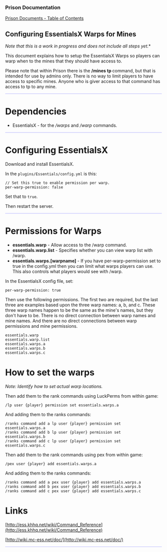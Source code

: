
### Prison Documentation 
[Prison Documents - Table of Contents](prison_docs_000_toc.md)

## Configuring EssentialsX Warps for Mines

*Note that this is a work in progress and does not include all steps yet.**

This document explains how to setup the EssentialsX Warps so players can warp when to the mines that they should have access to.

Please note that within Prison there is the **/mines tp <mineName>** command, but that is intended for use by admins only. There is no way to limit players to have access to specific
mines.  Anyone who is giver access to that command has access to tp to any mine.

<hr style="height:1px; border:none; color:#aaf; background-color:#aaf;">



# Dependencies 

* EssentialsX - for the */warps* and */warp* commands.

<hr style="height:1px; border:none; color:#aaf; background-color:#aaf;">



# Configuring EssentialsX 

Download and install EssentialsX.


In the `plugins/Essentials/config.yml` is this:

```
// Set this true to enable permission per warp.
per-warp-permission: false
```

Set that to `true`.


Then restart the server.

<hr style="height:1px; border:none; color:#aaf; background-color:#aaf;">



# Permissions for Warps


* **essentials.warp** -	Allow access to the /warp command.
* **essentials.warp.list** - Specifies whether you can view warp list with /warp.
* **essentials.warps.[warpname]** - If you have per-warp-permission set to true in the config.yml then you can limit what warps players can use. This also controls what players would see with /warp.

In the EssentialsX config file, set:

```
per-warp-permission: true
```

Then use the following permissions. The first two are required, but the last three are examples based upon the three warp names: a, b, and c.  These three warp names happen to be the same as the mine's names, but they don't have to be.  There is no direct connection between warp names and mine names.  And there are no direct connections between warp permissions and mine permissions.
```
essentials.warp
essentials.warp.list
essentials.warps.a
essentials.warps.b
essentials.warps.c
```


# How to set the warps


*Note: Identify how to set actual warp locations.*


Then add them to the rank commands using LuckPerms from within game:

`/lp user {player} permission set essentials.warps.a`

And adding them to the ranks commands:

```
/ranks command add a lp user {player} permission set essentials.warps.a
/ranks command add b lp user {player} permission set essentials.warps.b
/ranks command add c lp user {player} permission set essentials.warps.c
```


Then add them to the rank commands using pex from within game:

```
/pex user {player} add essentials.warps.a
```

And adding them to the ranks commands:

```
/ranks command add a pex user {player} add essentials.warps.a
/ranks command add b pex user {player} add essentials.warps.b
/ranks command add c pex user {player} add essentials.warps.c
```



# Links

[http://ess.khhq.net/wiki/Command_Reference](http://ess.khhq.net/wiki/Command_Reference)

[http://wiki.mc-ess.net/doc/](http://wiki.mc-ess.net/doc/)



<hr style="height:1px; border:none; color:#aaf; background-color:#aaf;">

